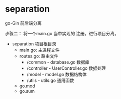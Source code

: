 # separation
go-Gin 前后端分离

步骤二：
将一个main.go 当中实现的 注册。进行项目分离。

- separation		项目根目录	
  - main.go:		主进程文件
  - routes.go:	路由文件
    - /common  - database.go      数据库
    - /controller  - UserController.go      数据处理
    - /model - model.go     数据结构体
    - /utils  -  utils.go     通用函数
  - go.mod
  - go.sum








